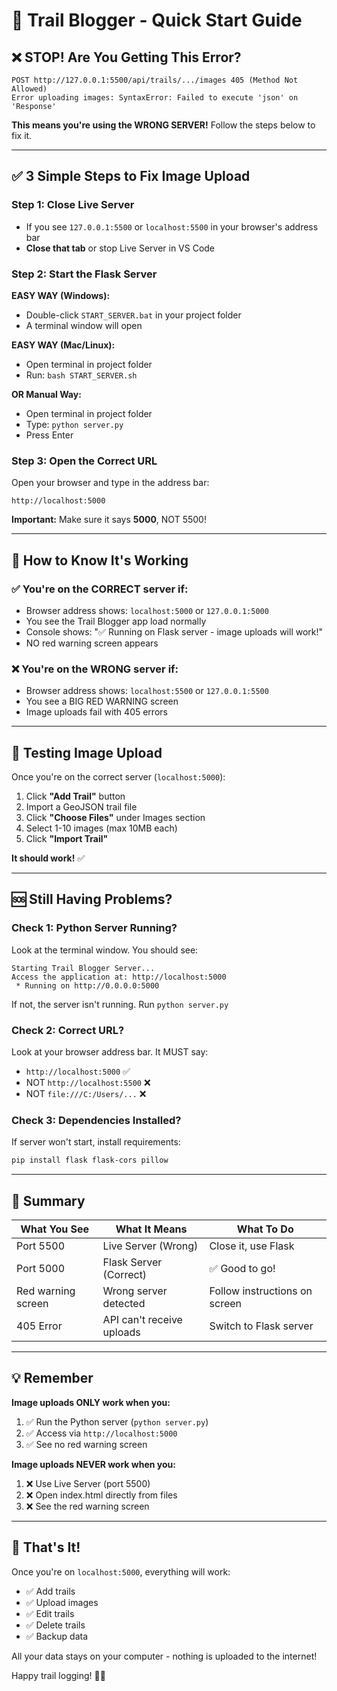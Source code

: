 # 🚀 Trail Blogger - Quick Start Guide

## ❌ STOP! Are You Getting This Error?

```
POST http://127.0.0.1:5500/api/trails/.../images 405 (Method Not Allowed)
Error uploading images: SyntaxError: Failed to execute 'json' on 'Response'
```

**This means you're using the WRONG SERVER!** Follow the steps below to fix it.

---

## ✅ 3 Simple Steps to Fix Image Upload

### Step 1: Close Live Server
- If you see `127.0.0.1:5500` or `localhost:5500` in your browser's address bar
- **Close that tab** or stop Live Server in VS Code

### Step 2: Start the Flask Server

**EASY WAY (Windows):**
- Double-click `START_SERVER.bat` in your project folder
- A terminal window will open

**EASY WAY (Mac/Linux):**
- Open terminal in project folder
- Run: `bash START_SERVER.sh`

**OR Manual Way:**
- Open terminal in project folder
- Type: `python server.py`
- Press Enter

### Step 3: Open the Correct URL

Open your browser and type in the address bar:
```
http://localhost:5000
```

**Important:** Make sure it says **5000**, NOT 5500!

---

## 🎯 How to Know It's Working

### ✅ You're on the CORRECT server if:
- Browser address shows: `localhost:5000` or `127.0.0.1:5000`
- You see the Trail Blogger app load normally
- Console shows: "✅ Running on Flask server - image uploads will work!"
- NO red warning screen appears

### ❌ You're on the WRONG server if:
- Browser address shows: `localhost:5500` or `127.0.0.1:5500`
- You see a BIG RED WARNING screen
- Image uploads fail with 405 errors

---

## 📸 Testing Image Upload

Once you're on the correct server (`localhost:5000`):

1. Click **"Add Trail"** button
2. Import a GeoJSON trail file
3. Click **"Choose Files"** under Images section
4. Select 1-10 images (max 10MB each)
5. Click **"Import Trail"**

**It should work!** ✅

---

## 🆘 Still Having Problems?

### Check 1: Python Server Running?
Look at the terminal window. You should see:
```
Starting Trail Blogger Server...
Access the application at: http://localhost:5000
 * Running on http://0.0.0.0:5000
```

If not, the server isn't running. Run `python server.py`

### Check 2: Correct URL?
Look at your browser address bar. It MUST say:
- `http://localhost:5000` ✅
- NOT `http://localhost:5500` ❌
- NOT `file:///C:/Users/...` ❌

### Check 3: Dependencies Installed?
If server won't start, install requirements:
```bash
pip install flask flask-cors pillow
```

---

## 📝 Summary

| What You See | What It Means | What To Do |
|-------------|---------------|------------|
| Port 5500 | Live Server (Wrong) | Close it, use Flask |
| Port 5000 | Flask Server (Correct) | ✅ Good to go! |
| Red warning screen | Wrong server detected | Follow instructions on screen |
| 405 Error | API can't receive uploads | Switch to Flask server |

---

## 💡 Remember

**Image uploads ONLY work when you:**
1. ✅ Run the Python server (`python server.py`)
2. ✅ Access via `http://localhost:5000`
3. ✅ See no red warning screen

**Image uploads NEVER work when you:**
1. ❌ Use Live Server (port 5500)
2. ❌ Open index.html directly from files
3. ❌ See the red warning screen

---

## 🎉 That's It!

Once you're on `localhost:5000`, everything will work:
- ✅ Add trails
- ✅ Upload images
- ✅ Edit trails
- ✅ Delete trails
- ✅ Backup data

All your data stays on your computer - nothing is uploaded to the internet!

Happy trail logging! 🥾🌲

